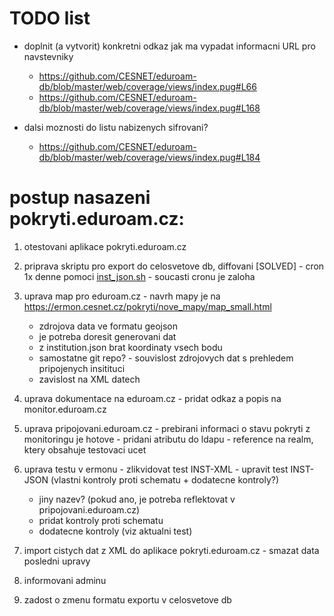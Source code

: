 # TODO list
- doplnit (a vytvorit) konkretni odkaz jak ma vypadat informacni URL pro navstevniky
  - https://github.com/CESNET/eduroam-db/blob/master/web/coverage/views/index.pug#L66
  - https://github.com/CESNET/eduroam-db/blob/master/web/coverage/views/index.pug#L168

- dalsi moznosti do listu nabizenych sifrovani?
  - https://github.com/CESNET/eduroam-db/blob/master/web/coverage/views/index.pug#L184

# postup nasazeni pokryti.eduroam.cz:
  1. otestovani aplikace pokryti.eduroam.cz

  2. priprava skriptu pro export do celosvetove db, diffovani [SOLVED]
    - cron 1x denne pomoci [inst_json.sh](https://github.com/CESNET/eduroam-db/blob/master/convertor/inst_json.sh)
    - soucasti cronu je zaloha

  3. uprava map pro eduroam.cz
    - navrh mapy je na https://ermon.cesnet.cz/pokryti/nove_mapy/map_small.html
      - zdrojova data ve formatu geojson
      - je potreba doresit generovani dat
      - z institution.json brat koordinaty vsech bodu
      - samostatne git repo?
    - souvislost zdrojovych dat s prehledem pripojenych insitituci
      - zavislost na XML datech

  4. uprava dokumentace na eduroam.cz
    - pridat odkaz a popis na monitor.eduroam.cz

  5. uprava pripojovani.eduroam.cz
    - prebirani informaci o stavu pokryti z monitoringu je hotove
    - pridani atributu do ldapu - reference na realm, ktery obsahuje testovaci ucet

  6. uprava testu v ermonu
    - zlikvidovat test INST-XML
    - upravit test INST-JSON (vlastni kontroly proti schematu + dodatecne kontroly?)
      - jiny nazev? (pokud ano, je potreba reflektovat v pripojovani.eduroam.cz)
      - pridat kontroly proti schematu
      - dodatecne kontroly (viz aktualni test)

  7. import cistych dat z XML do aplikace pokryti.eduroam.cz
    - smazat data posledni upravy

  8. informovani adminu

  9. zadost o zmenu formatu exportu v celosvetove db

